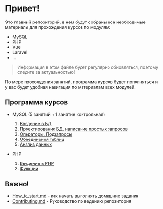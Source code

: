 # Привет!

Это главный репозиторий, в нем будут собраны все необходимые материалы для прохождения курсов по модулям:

- MySQL
- PHP
- Vue
- Laravel
- ...



> Информация в этом файле будет регулярно обновляться, поэтому следите за актуальностью!



По мере прохождения занятий, программа курсов будет пополняться и у вас будет удобная навигация по материалам всех модулей.



## Программа курсов



- MySQL (5 занятий + 1 занятие контрольная)
  1. [ Введение в БД](./src/mysql/lesson_1.md) 
  2. [ Проектирование БД, написание простых запросов](./src/mysql/lesson_2.md)
  3. [ Операторы. Подзапросы](./src/mysql/lesson_3.md)
  4. [ Объединения таблиц](./src/mysql/lesson_4.md)
  5. [ Анализ данных](./src/mysql/lesson_5.md)
  
- PHP
  1. [ Введение в PHP](./src/php/lesson_1.md)
  2. [ Функции](./src/php/lesson_2.md)




## Важно!

- [How_to_start.md](./How_to_start.md) -  как начать выполнять домашние задания
- [Contributing.md](./Contributing.md) -  Руководство по ведению репозитория



